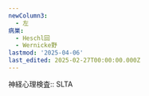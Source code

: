 ```yaml
---
newColumn3:
  - 左
病巣:
  - Heschl回
  - Wernicke野
lastmod: '2025-04-06'
last_edited: 2025-02-27T00:00:00.000Z
---
```


神経心理検査:: SLTA
